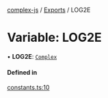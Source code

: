 [complex-js](../README.md) / [Exports](../modules.md) / LOG2E

# Variable: LOG2E

• **LOG2E**: [`Complex`](../classes/Complex.md)

#### Defined in

[constants.ts:10](https://github.com/patrickroberts/complex/blob/master/src/constants.ts#L10)
